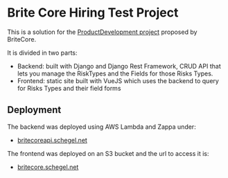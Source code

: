 Brite Core Hiring Test Project
==============================

This is a solution for the [ProductDevelopment project](https://github.com/IntuitiveWebSolutions/ProductDevelopmentProject) proposed by BriteCore.

It is divided in two parts:

* Backend: built with Django and Django Rest Framework, CRUD API that lets you manage the RiskTypes and the Fields for those Risks Types.
* Frontend: static site built with VueJS which uses the backend to query for Risks Types and their field forms

Deployment
----------

The backend was deployed using AWS Lambda and Zappa under:

* [britecoreapi.schegel.net](https://britecoreapi.schegel.net)


The frontend was deployed on an S3 bucket and the url to access it is:

* [britecore.schegel.net](http://britecore.schegel.net)

